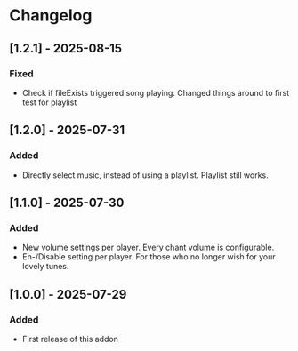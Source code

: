 # Changelog

## [1.2.1] - 2025-08-15

### Fixed

- Check if fileExists triggered song playing. Changed things around to first test
  for playlist

## [1.2.0] - 2025-07-31

### Added

- Directly select music, instead of using a playlist. Playlist still works.

## [1.1.0] - 2025-07-30

### Added

- New volume settings per player. Every chant volume is configurable.
- En-/Disable setting per player. For those who no longer wish for your lovely tunes.

## [1.0.0] - 2025-07-29

### Added

- First release of this addon
